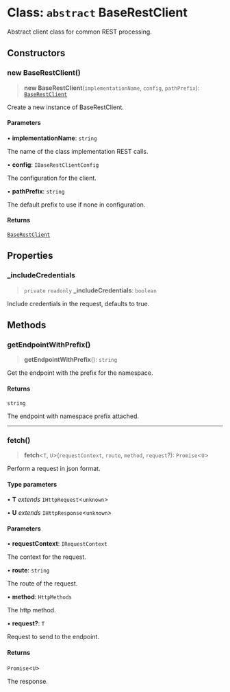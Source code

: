 # Class: `abstract` BaseRestClient

Abstract client class for common REST processing.

## Constructors

### new BaseRestClient()

> **new BaseRestClient**(`implementationName`, `config`, `pathPrefix`): [`BaseRestClient`](BaseRestClient.md)

Create a new instance of BaseRestClient.

#### Parameters

• **implementationName**: `string`

The name of the class implementation REST calls.

• **config**: `IBaseRestClientConfig`

The configuration for the client.

• **pathPrefix**: `string`

The default prefix to use if none in configuration.

#### Returns

[`BaseRestClient`](BaseRestClient.md)

## Properties

### \_includeCredentials

> `private` `readonly` **\_includeCredentials**: `boolean`

Include credentials in the request, defaults to true.

## Methods

### getEndpointWithPrefix()

> **getEndpointWithPrefix**(): `string`

Get the endpoint with the prefix for the namespace.

#### Returns

`string`

The endpoint with namespace prefix attached.

***

### fetch()

> **fetch**\<`T`, `U`\>(`requestContext`, `route`, `method`, `request`?): `Promise`\<`U`\>

Perform a request in json format.

#### Type parameters

• **T** *extends* `IHttpRequest`\<`unknown`\>

• **U** *extends* `IHttpResponse`\<`unknown`\>

#### Parameters

• **requestContext**: `IRequestContext`

The context for the request.

• **route**: `string`

The route of the request.

• **method**: `HttpMethods`

The http method.

• **request?**: `T`

Request to send to the endpoint.

#### Returns

`Promise`\<`U`\>

The response.
